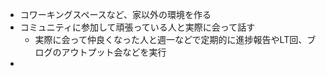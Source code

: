 
+ コワーキングスペースなど、家以外の環境を作る
+ コミュニティに参加して頑張っている人と実際に会って話す
  + 実際に会って仲良くなった人と週一などで定期的に進捗報告やLT回、ブログのアウトプット会などを実行
+ 